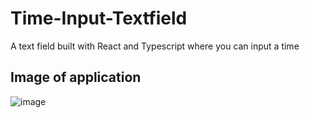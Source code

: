 # Time-Input-Textfield
A text field built with React and Typescript where you can input a time 

## Image of application

![image](https://user-images.githubusercontent.com/46225510/57246949-ef6bff80-7014-11e9-9646-099ed1e1d5e2.png)
